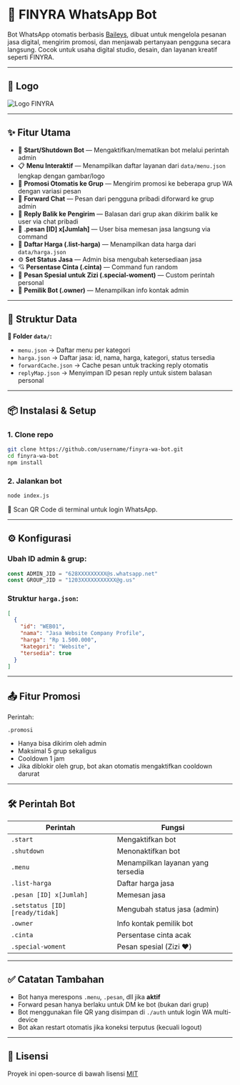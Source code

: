 # 🤖 FINYRA WhatsApp Bot

Bot WhatsApp otomatis berbasis [Baileys](https://github.com/WhiskeySockets/Baileys), dibuat untuk mengelola pesanan jasa digital, mengirim promosi, dan menjawab pertanyaan pengguna secara langsung. Cocok untuk usaha digital studio, desain, dan layanan kreatif seperti FINYRA.

---

## 📸 Logo

![Logo FINYRA](download/logo.jpeg)

---

## ✨ Fitur Utama

- 🔌 **Start/Shutdown Bot** — Mengaktifkan/mematikan bot melalui perintah admin
- 📋 **Menu Interaktif** — Menampilkan daftar layanan dari `data/menu.json` lengkap dengan gambar/logo
- 📣 **Promosi Otomatis ke Grup** — Mengirim promosi ke beberapa grup WA dengan variasi pesan
- 💬 **Forward Chat** — Pesan dari pengguna pribadi diforward ke grup admin
- 💬 **Reply Balik ke Pengirim** — Balasan dari grup akan dikirim balik ke user via chat pribadi
- 🛒 **.pesan [ID] x[Jumlah]** — User bisa memesan jasa langsung via command
- 📃 **Daftar Harga (.list-harga)** — Menampilkan data harga dari `data/harga.json`
- ⚙️ **Set Status Jasa** — Admin bisa mengubah ketersediaan jasa
- 💘 **Persentase Cinta (.cinta)** — Command fun random
- 🎁 **Pesan Spesial untuk Zizi (.special-woment)** — Custom perintah personal
- 👤 **Pemilik Bot (.owner)** — Menampilkan info kontak admin

---

## 🧾 Struktur Data

**📁 Folder `data/`:**
- `menu.json` → Daftar menu per kategori
- `harga.json` → Daftar jasa: id, nama, harga, kategori, status tersedia
- `forwardCache.json` → Cache pesan untuk tracking reply otomatis
- `replyMap.json` → Menyimpan ID pesan reply untuk sistem balasan personal

---

## 📦 Instalasi & Setup

### 1. Clone repo

```bash
git clone https://github.com/username/finyra-wa-bot.git
cd finyra-wa-bot
npm install
```

### 2. Jalankan bot

```bash
node index.js
```

📱 Scan QR Code di terminal untuk login WhatsApp.

---

## ⚙️ Konfigurasi

### Ubah ID admin & grup:

```js
const ADMIN_JID = "628XXXXXXXXX@s.whatsapp.net"
const GROUP_JID = "1203XXXXXXXXXXX@g.us"
```

### Struktur `harga.json`:

```json
[
  {
    "id": "WEB01",
    "nama": "Jasa Website Company Profile",
    "harga": "Rp 1.500.000",
    "kategori": "Website",
    "tersedia": true
  }
]
```

---

## 📤 Fitur Promosi

Perintah:
```
.promosi
```

- Hanya bisa dikirim oleh admin
- Maksimal 5 grup sekaligus
- Cooldown 1 jam
- Jika diblokir oleh grup, bot akan otomatis mengaktifkan cooldown darurat

---

## 🛠️ Perintah Bot

| Perintah | Fungsi |
|----------|--------|
| `.start` | Mengaktifkan bot |
| `.shutdown` | Menonaktifkan bot |
| `.menu` | Menampilkan layanan yang tersedia |
| `.list-harga` | Daftar harga jasa |
| `.pesan [ID] x[Jumlah]` | Memesan jasa |
| `.setstatus [ID] [ready/tidak]` | Mengubah status jasa (admin) |
| `.owner` | Info kontak pemilik bot |
| `.cinta` | Persentase cinta acak |
| `.special-woment` | Pesan spesial (Zizi ❤️) |

---

## ✅ Catatan Tambahan

- Bot hanya merespons `.menu`, `.pesan`, dll jika **aktif**
- Forward pesan hanya berlaku untuk DM ke bot (bukan dari grup)
- Bot menggunakan file QR yang disimpan di `./auth` untuk login WA multi-device
- Bot akan restart otomatis jika koneksi terputus (kecuali logout)

---

## 📄 Lisensi

Proyek ini open-source di bawah lisensi [MIT](LICENSE)
